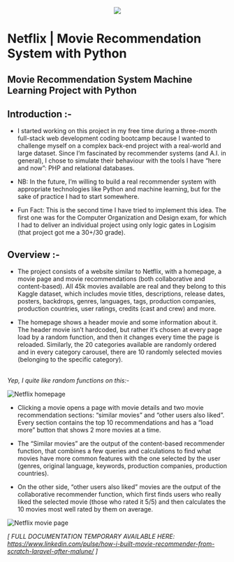 <p align="center"><img src="https://res.cloudinary.com/practicaldev/image/fetch/s--_i4LYB4J--/c_imagga_scale,f_auto,fl_progressive,h_900,q_auto,w_1600/https://dev-to-uploads.s3.amazonaws.com/uploads/articles/qbsciyoo1m5174v5zcxz.png" width=""></p>

# Netflix | Movie Recommendation System with Python

## Movie Recommendation System Machine Learning Project with Python

## Introduction :-

- I started working on this project in my free time during a three-month full-stack web development coding bootcamp because I wanted to challenge myself on a complex back-end project with a real-world and large dataset. Since I’m fascinated by recommender systems (and A.I. in general), I chose to simulate their behaviour with the tools I have “here and now”: PHP and relational databases.

- NB: In the future, I’m willing to build a real recommender system with appropriate technologies like Python and machine learning, but for the sake of practice I had to start somewhere.

- Fun Fact: This is the second time I have tried to implement this idea. The first one was for the Computer Organization and Design exam, for which I had to deliver an individual project using only logic gates in Logisim (that project got me a 30+/30 grade).

## Overview :-

- The project consists of a website similar to Netflix, with a homepage, a movie page and movie recommendations (both collaborative and content-based). All 45k movies available are real and they belong to this Kaggle dataset, which includes movie titles, descriptions, release dates, posters, backdrops, genres, languages, tags, production companies, production countries, user ratings, credits (cast and crew) and more.

- The homepage shows a header movie and some information about it. The header movie isn’t hardcoded, but rather it’s chosen at every page load by a random function, and then it changes every time the page is reloaded.
Similarly, the 20 categories available are randomly ordered and in every category carousel, there are 10 randomly selected movies (belonging to the specific category).

<br>
<i> Yep, I quite like random functions on this:- </i>

![Netflix homepage](https://user-images.githubusercontent.com/63505124/136290134-2abcbdad-5fd3-4cad-ba7d-716bd85ae1c9.png)

- Clicking a movie opens a page with movie details and two movie recommendation sections: “similar movies” and “other users also liked”. Every section contains the top 10 recommendations and has a “load more” button that shows 2 more movies at a time.

- The “Similar movies” are the output of the content-based recommender function, that combines a few queries and calculations to find what movies have more common features with the one selected by the user (genres, original language, keywords, production companies, production countries).

- On the other side, “other users also liked” movies are the output of the collaborative recommender function, which first finds users who really liked the selected movie (those who rated it 5/5) and then calculates the 10 movies most well rated by them on average. 

![Netflix movie page](https://user-images.githubusercontent.com/63505124/136290222-4087f1a1-8649-42d6-871a-3713b7303e08.png)

<i>[ FULL DOCUMENTATION TEMPORARY AVAILABLE HERE: https://www.linkedin.com/pulse/how-i-built-movie-recommender-from-scratch-laravel-after-malune/ ]</i>
